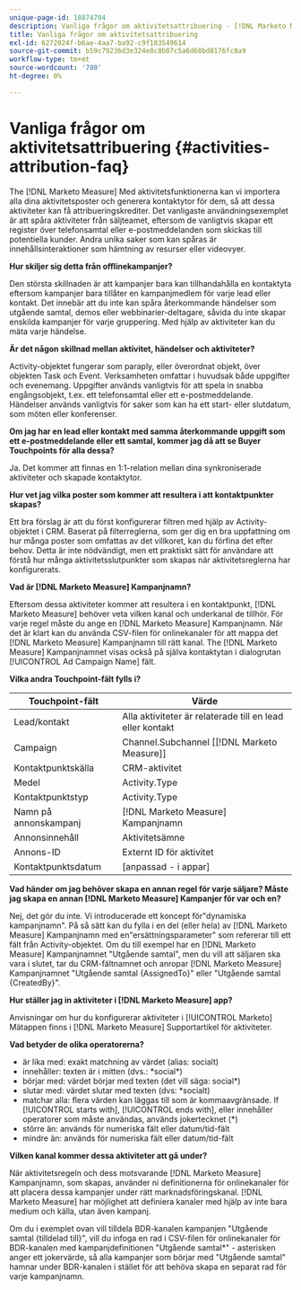 ```yaml
---
unique-page-id: 18874704
description: Vanliga frågor om aktivitetsattribuering - [!DNL Marketo Measure] - Produktdokumentation
title: Vanliga frågor om aktivitetsattribuering
exl-id: 6272024f-b6ae-4aa7-ba92-c9f183549614
source-git-commit: b59c79236d3e324e8c8b07c5a6d68bd8176fc8a9
workflow-type: tm+mt
source-wordcount: '780'
ht-degree: 0%

---
```


# Vanliga frågor om aktivitetsattribuering {#activities-attribution-faq}

The [!DNL Marketo Measure] Med aktivitetsfunktionerna kan vi importera alla dina aktivitetsposter och generera kontaktytor för dem, så att dessa aktiviteter kan få attribueringskrediter. Det vanligaste användningsexemplet är att spåra aktiviteter från säljteamet, eftersom de vanligtvis skapar ett register över telefonsamtal eller e-postmeddelanden som skickas till potentiella kunder. Andra unika saker som kan spåras är innehållsinteraktioner som hämtning av resurser eller videovyer.

**Hur skiljer sig detta från offlinekampanjer?**

Den största skillnaden är att kampanjer bara kan tillhandahålla en kontaktyta eftersom kampanjer bara tillåter en kampanjmedlem för varje lead eller kontakt. Det innebär att du inte kan spåra återkommande händelser som utgående samtal, demos eller webbinarier-deltagare, såvida du inte skapar enskilda kampanjer för varje gruppering. Med hjälp av aktiviteter kan du mäta varje händelse.

**Är det någon skillnad mellan aktivitet, händelser och aktiviteter?**

Activity-objektet fungerar som paraply, eller överordnat objekt, över objekten Task och Event. Verksamheten omfattar i huvudsak både uppgifter och evenemang. Uppgifter används vanligtvis för att spela in snabba engångsobjekt, t.ex. ett telefonsamtal eller ett e-postmeddelande. Händelser används vanligtvis för saker som kan ha ett start- eller slutdatum, som möten eller konferenser.

**Om jag har en lead eller kontakt med samma återkommande uppgift som ett e-postmeddelande eller ett samtal, kommer jag då att se Buyer Touchpoints för alla dessa?**

Ja. Det kommer att finnas en 1:1-relation mellan dina synkroniserade aktiviteter och skapade kontaktytor.

**Hur vet jag vilka poster som kommer att resultera i att kontaktpunkter skapas?**

Ett bra förslag är att du först konfigurerar filtren med hjälp av Activity-objektet i CRM. Baserat på filterreglerna, som ger dig en bra uppfattning om hur många poster som omfattas av det villkoret, kan du förfina det efter behov. Detta är inte nödvändigt, men ett praktiskt sätt för användare att förstå hur många aktivitetsslutpunkter som skapas när aktivitetsreglerna har konfigurerats.

**Vad är [!DNL Marketo Measure] Kampanjnamn?**

Eftersom dessa aktiviteter kommer att resultera i en kontaktpunkt, [!DNL Marketo Measure] behöver veta vilken kanal och underkanal de tillhör. För varje regel måste du ange en [!DNL Marketo Measure] Kampanjnamn. När det är klart kan du använda CSV-filen för onlinekanaler för att mappa det [!DNL Marketo Measure] Kampanjnamn till rätt kanal. The [!DNL Marketo Measure] Kampanjnamnet visas också på själva kontaktytan i dialogrutan [!UICONTROL Ad Campaign Name] fält.

**Vilka andra Touchpoint-fält fylls i?**

| **Touchpoint-fält** | **Värde** |
|---|---|
| Lead/kontakt | Alla aktiviteter är relaterade till en lead eller kontakt |
| Campaign | Channel.Subchannel [[!DNL Marketo Measure]] |
| Kontaktpunktskälla | CRM-aktivitet |
| Medel | Activity.Type |
| Kontaktpunktstyp | Activity.Type |
| Namn på annonskampanj | [!DNL Marketo Measure] Kampanjnamn |
| Annonsinnehåll | Aktivitetsämne |
| Annons-ID | Externt ID för aktivitet |
| Kontaktpunktsdatum | [anpassad - i appar] |

**Vad händer om jag behöver skapa en annan regel för varje säljare? Måste jag skapa en annan [!DNL Marketo Measure] Kampanjer för var och en?**

Nej, det gör du inte. Vi introducerade ett koncept för&quot;dynamiska kampanjnamn&quot;. På så sätt kan du fylla i en del (eller hela) av [!DNL Marketo Measure] Kampanjnamn med en&quot;ersättningsparameter&quot; som refererar till ett fält från Activity-objektet. Om du till exempel har en [!DNL Marketo Measure] Kampanjnamnet &quot;Utgående samtal&quot;, men du vill att säljaren ska vara i slutet, tar du CRM-fältnamnet och anropar [!DNL Marketo Measure] Kampanjnamnet &quot;Utgående samtal {AssignedTo}&quot; eller &quot;Utgående samtal {CreatedBy}&quot;.

**Hur ställer jag in aktiviteter i [!DNL Marketo Measure] app?**

Anvisningar om hur du konfigurerar aktiviteter i [!UICONTROL Marketo] Mätappen finns i [!DNL Marketo Measure] Supportartikel för aktiviteter.

**Vad betyder de olika operatorerna?**

* är lika med: exakt matchning av värdet (alias: socialt)
* innehåller: texten är i mitten (dvs.: &#42;social&#42;)
* börjar med: värdet börjar med texten (det vill säga: social&#42;)
* slutar med: värdet slutar med texten (dvs: &#42;socialt)
* matchar alla: flera värden kan läggas till som är kommaavgränsade. If [!UICONTROL starts with], [!UICONTROL ends with], eller innehåller operatorer som måste användas, används jokertecknet (&#42;)
* större än: används för numeriska fält eller datum/tid-fält
* mindre än: används för numeriska fält eller datum/tid-fält

**Vilken kanal kommer dessa aktiviteter att gå under?**

När aktivitetsregeln och dess motsvarande [!DNL Marketo Measure] Kampanjnamn, som skapas, använder ni definitionerna för onlinekanaler för att placera dessa kampanjer under rätt marknadsföringskanal. [!DNL Marketo Measure] har möjlighet att definiera kanaler med hjälp av inte bara medium och källa, utan även kampanj.

Om du i exemplet ovan vill tilldela BDR-kanalen kampanjen &quot;Utgående samtal {tilldelad till}&quot;, vill du infoga en rad i CSV-filen för onlinekanaler för BDR-kanalen med kampanjdefinitionen &quot;Utgående samtal&#42;&quot; - asterisken anger ett jokervärde, så alla kampanjer som börjar med &quot;Utgående samtal&quot; hamnar under BDR-kanalen i stället för att behöva skapa en separat rad för varje kampanjnamn.
